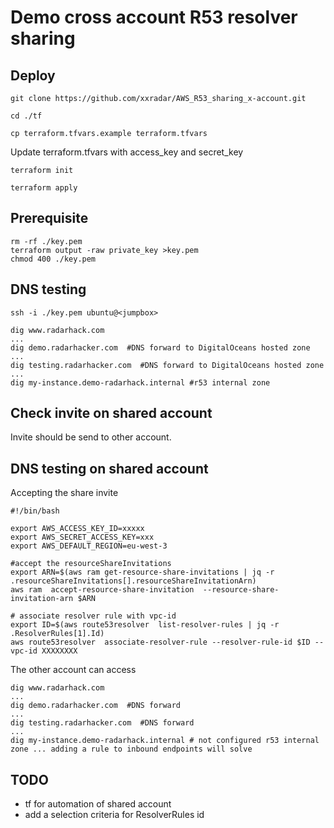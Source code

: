 # Demo cross account R53 resolver sharing
## Deploy
```
git clone https://github.com/xxradar/AWS_R53_sharing_x-account.git
```
```
cd ./tf
```
```
cp terraform.tfvars.example terraform.tfvars
```
Update terraform.tfvars with access_key and secret_key
```
terraform init
```
```
terraform apply
```
## Prerequisite
```
rm -rf ./key.pem
terraform output -raw private_key >key.pem
chmod 400 ./key.pem
```

## DNS testing
```
ssh -i ./key.pem ubuntu@<jumpbox>
```
```
dig www.radarhack.com
...
dig demo.radarhacker.com  #DNS forward to DigitalOceans hosted zone
...
dig testing.radarhacker.com  #DNS forward to DigitalOceans hosted zone
...
dig my-instance.demo-radarhack.internal #r53 internal zone
```

## Check invite on shared account
Invite should be send to other account.

## DNS testing on shared account
Accepting the share invite
```
#!/bin/bash

export AWS_ACCESS_KEY_ID=xxxxx
export AWS_SECRET_ACCESS_KEY=xxx
export AWS_DEFAULT_REGION=eu-west-3

#accept the resourceShareInvitations
export ARN=$(aws ram get-resource-share-invitations | jq -r .resourceShareInvitations[].resourceShareInvitationArn)
aws ram  accept-resource-share-invitation  --resource-share-invitation-arn $ARN

# associate resolver rule with vpc-id
export ID=$(aws route53resolver  list-resolver-rules | jq -r .ResolverRules[1].Id)
aws route53resolver  associate-resolver-rule --resolver-rule-id $ID --vpc-id XXXXXXXX
```

The other account can access
```
dig www.radarhack.com
...
dig demo.radarhacker.com  #DNS forward
...
dig testing.radarhacker.com  #DNS forward
...
dig my-instance.demo-radarhack.internal # not configured r53 internal zone ... adding a rule to inbound endpoints will solve
```
## TODO
- tf for automation of shared account
- add a selection criteria for ResolverRules id
